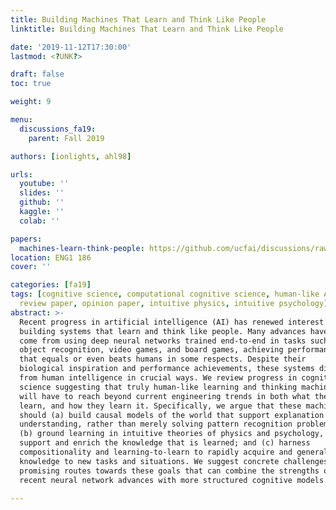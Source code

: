```yaml
---
title: Building Machines That Learn and Think Like People
linktitle: Building Machines That Learn and Think Like People

date: '2019-11-12T17:30:00'
lastmod: <?UNK?>

draft: false
toc: true

weight: 9

menu:
  discussions_fa19:
    parent: Fall 2019

authors: [ionlights, ahl98]

urls:
  youtube: ''
  slides: ''
  github: ''
  kaggle: ''
  colab: ''

papers:
  machines-learn-think-people: https://github.com/ucfai/discussions/raw/master/fa19/machines-learn-think-people.pdf
location: ENG1 186
cover: ''

categories: [fa19]
tags: [cognitive science, computational cognitive science, human-like AI, cognition,
  review paper, opinion paper, intuitive physics, intuitive psychology]
abstract: >-
  Recent progress in artificial intelligence (AI) has renewed interest in
  building systems that learn and think like people. Many advances have
  come from using deep neural networks trained end-to-end in tasks such as
  object recognition, video games, and board games, achieving performance
  that equals or even beats humans in some respects. Despite their
  biological inspiration and performance achievements, these systems differ
  from human intelligence in crucial ways. We review progress in cognitive
  science suggesting that truly human-like learning and thinking machines
  will have to reach beyond current engineering trends in both what they
  learn, and how they learn it. Specifically, we argue that these machines
  should (a) build causal models of the world that support explanation and
  understanding, rather than merely solving pattern recognition problems;
  (b) ground learning in intuitive theories of physics and psychology, to
  support and enrich the knowledge that is learned; and (c) harness
  compositionality and learning-to-learn to rapidly acquire and generalize
  knowledge to new tasks and situations. We suggest concrete challenges and
  promising routes towards these goals that can combine the strengths of
  recent neural network advances with more structured cognitive models.

---
```


<!-- TODO Add Meeting Notes/Contents here -->
<!-- NOTE Refer the Documentation if you're unsure how to format/add to this. -->
